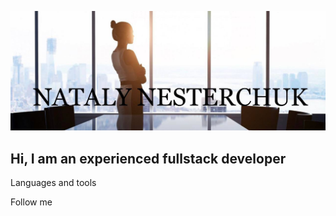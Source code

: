 [![Header](https://github.com/natalyVozna/natalyVozna/blob/main/assets/header.jpeg)]()

## Hi, I am an experienced fullstack developer

Languages and tools

Follow me
